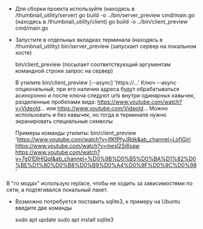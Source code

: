 * Для сборки проекта используйте
  (находясь в /thumbnail_utility/server)
  go build -o ../bin/server_preview cmd/main.go
  (находясь в /thumbnail_utility/client)
  go build -o ../bin/client_preview cmd/main.go

* Запустите в отдельных вкладках терминала (находясь в /thumbnail_utility)
  bin/server_preview (запускает сервер на локальном хосте)

  bin/client_preview (посылает соответствующий аргументам командной строки запрос на сервер)
  
  В утилите bin/client_preview [--async] 'https://...' 
Ключ --async опциональный, при его наличии адреса будут обрабатываться асинхронно и после ключа следуют urls внутри одинарных кавычек, разделенные пробелами вида:
https://www.youtube.com/watch?v=VideoId... или https://www.youtube.com/VideoId... 
Можно использовать и без кавычек, но тогда в терминале нужно экранировать специальные символы
  
  Примеры команды утилиты:
bin/client_preview 'https://www.youtube.com/watch?v=jfKfPfyJRdk&ab_channel=LofiGirl https://www.youtube.com/watch?v=mesl2Si6saw https://www.youtube.com/watch?v=7g01DlHlQqI&ab_channel=%D0%9B%D0%B5%D0%BA%D1%82%D0%BE%D1%80%D0%B8%D0%B9%D0%A4%D0%9F%D0%9C%D0%98'

 В "го модах" использую replace, чтобы не ходить за зависимостями по сети, а подтягивался локальный пакет.

* Возможно потребуется поставить sqlite3, к примеру на Ubuntu введите две команды 

    sudo apt update
    sudo apt install sqlite3

